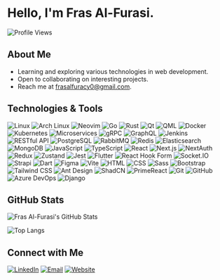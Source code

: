 # Hello, I'm Fras Al-Furasi.

![Profile Views](https://komarev.com/ghpvc/?username=fras-alfurasy&color=blue)

## About Me

- Learning and exploring various technologies in web development.
- Open to collaborating on interesting projects.
- Reach me at frasalfuracy0@gmail.com.

## Technologies & Tools

![Linux](https://img.shields.io/badge/-Linux-000?style=flat&logo=Linux)
![Arch Linux](https://img.shields.io/badge/-Arch%20Linux-1793D1?style=flat&logo=arch-linux&logoColor=white)
![Neovim](https://img.shields.io/badge/-Neovim-57A143?style=flat&logo=neovim&logoColor=white)
![Go](https://img.shields.io/badge/-Go-00ADD8?style=flat&logo=Go)
![Rust](https://img.shields.io/badge/-Rust-000000?style=flat&logo=rust&logoColor=white)
![Qt](https://img.shields.io/badge/-Qt-41CD52?style=flat&logo=Qt&logoColor=white)
![QML](https://img.shields.io/badge/-QML-41CD52?style=flat&logo=qt&logoColor=white)
![Docker](https://img.shields.io/badge/-Docker-2496ED?style=flat&logo=Docker&logoColor=white)
![Kubernetes](https://img.shields.io/badge/-Kubernetes-326CE5?style=flat&logo=kubernetes&logoColor=white)
![Microservices](https://img.shields.io/badge/-Microservices-000000?style=flat&logo=microgen&logoColor=white)
![gRPC](https://img.shields.io/badge/-gRPC-4285F4?style=flat&logo=grpc&logoColor=white)
![GraphQL](https://img.shields.io/badge/-GraphQL-E10098?style=flat&logo=graphql&logoColor=white)
![Jenkins](https://img.shields.io/badge/-Jenkins-D24939?style=flat&logo=jenkins&logoColor=white)
![RESTful API](https://img.shields.io/badge/-RESTful%20API-000000?style=flat&logo=api&logoColor=white)
![PostgreSQL](https://img.shields.io/badge/-PostgreSQL-336791?style=flat&logo=PostgreSQL&logoColor=white)
![RabbitMQ](https://img.shields.io/badge/-RabbitMQ-FF6600?style=flat&logo=rabbitmq&logoColor=white)
![Redis](https://img.shields.io/badge/-Redis-DC382D?style=flat&logo=redis&logoColor=white)
![Elasticsearch](https://img.shields.io/badge/-Elasticsearch-005571?style=flat&logo=elasticsearch&logoColor=white)
![MongoDB](https://img.shields.io/badge/-MongoDB-47A248?style=flat&logo=mongodb&logoColor=white)
![JavaScript](https://img.shields.io/badge/-JavaScript-F7DF1E?style=flat&logo=JavaScript&logoColor=black)
![TypeScript](https://img.shields.io/badge/-TypeScript-007ACC?style=flat&logo=TypeScript&logoColor=white)
![React](https://img.shields.io/badge/-React-61DAFB?style=flat&logo=React&logoColor=black)
![Next.js](https://img.shields.io/badge/-Next.js-000000?style=flat&logo=Next.js&logoColor=white)
![NextAuth](https://img.shields.io/badge/-NextAuth-000000?style=flat&logo=Next.js&logoColor=white)
![Redux](https://img.shields.io/badge/-Redux-764ABC?style=flat&logo=Redux&logoColor=white)
![Zustand](https://img.shields.io/badge/-Zustand-000?style=flat&logo=Zustand&logoColor=white)
![Jest](https://img.shields.io/badge/-Jest-C21325?style=flat&logo=jest&logoColor=white)
![Flutter](https://img.shields.io/badge/-Flutter-02569B?style=flat&logo=Flutter&logoColor=white)
![React Hook Form](https://img.shields.io/badge/-React%20Hook%20Form-ECF4FF?style=flat&logo=ReactHookForm&logoColor=black)
![Socket.IO](https://img.shields.io/badge/-Socket.IO-010101?style=flat&logo=Socket.IO&logoColor=white)
![Strapi](https://img.shields.io/badge/-Strapi-2E7EEA?style=flat&logo=Strapi&logoColor=white)
![Dart](https://img.shields.io/badge/-Dart-00BFFF?style=flat&logo=Dart&logoColor=white)
![Figma](https://img.shields.io/badge/-Figma-0ACF83?style=flat&logo=Figma&logoColor=white)
![Vite](https://img.shields.io/badge/-Vite-646CFF?style=flat&logo=Vite&logoColor=white)
![HTML](https://img.shields.io/badge/-HTML-E34F26?style=flat&logo=HTML5&logoColor=white)
![CSS](https://img.shields.io/badge/-CSS-1572B6?style=flat&logo=CSS3&logoColor=white)
![Sass](https://img.shields.io/badge/-Sass-CC6699?style=flat&logo=Sass&logoColor=white)
![Bootstrap](https://img.shields.io/badge/-Bootstrap-563D7C?style=flat&logo=Bootstrap&logoColor=white)
![Tailwind CSS](https://img.shields.io/badge/-Tailwind%20CSS-06B6D4?style=flat&logo=TailwindCSS&logoColor=white)
![Ant Design](https://img.shields.io/badge/-Ant%20Design-0170FE?style=flat&logo=Ant%20Design&logoColor=white)
![ShadCN](https://img.shields.io/badge/-ShadCN-18181B?style=flat&logo=shadcn&logoColor=white)
![PrimeReact](https://img.shields.io/badge/-PrimeReact-000?style=flat&logo=PrimeReact)
![Git](https://img.shields.io/badge/-Git-F05032?style=flat&logo=Git&logoColor=white)
![GitHub](https://img.shields.io/badge/-GitHub-181717?style=flat&logo=GitHub&logoColor=white)
![Azure DevOps](https://img.shields.io/badge/-Azure%20DevOps-0078D4?style=flat&logo=Azure%20DevOps&logoColor=white)
![Django](https://img.shields.io/badge/-Django-092E20?style=flat&logo=Django&logoColor=white)

## GitHub Stats

![Fras Al-Furasi's GitHub Stats](https://github-readme-stats.vercel.app/api?username=fras-alfurasy&show_icons=true&hide_border=true&theme=radical)

![Top Langs](https://github-readme-stats.vercel.app/api/top-langs/?username=fras-alfurasy&layout=compact&hide_border=true&theme=radical)

## Connect with Me

[![LinkedIn](https://img.shields.io/badge/LinkedIn-blue?style=flat&logo=linkedin&labelColor=blue)](www.linkedin.com/in/fras-al-furasi-44192a218)
[![Email](https://img.shields.io/badge/Email-red?style=flat&logo=gmail&labelColor=red)](mailto:frasalfuracy0@gmail.com)
[![Website](https://img.shields.io/badge/-Website-0A66C2?style=flat&logo=google-chrome&logoColor=white)](https://fras-alfurasy.github.io/Portofilo/)

<!--
**fras-alfurasy/Fras_AlFurasy** is a ✨ _special_ ✨ repository because its `README.md` (this file) appears on your GitHub profile.
You can click the Preview link to take a look at your changes.
-->
